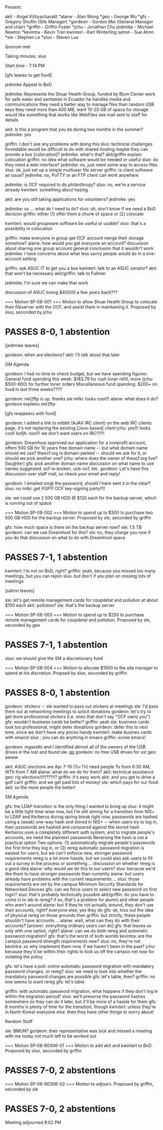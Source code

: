 Present:

akit - Angel Kittiyachavalit
*alanw - Alan Wong
*geo - George Wu
*gfs - Gregory Shuflin (Site Manager)
*gordeon - Gordon Mei (General Manager and chair)
*griffin - Griffin Foster
*jchu - Jonathan Chu
jedimike - Michael Newton
*kevintra - Kevin Tran
kwinterl - Karl Winterling
sahnn - Sue Ahnn
*sle - Stephen Le
*sluo - Steven Luo

Quorum met

Taking minutes: sluo

Start time - 7:14 PM

[gfs leaves to get food]

jedimike Appeal to BoD

jedimike: Represents the Shuar Health Group, funded by Blum Center
          work for safe water and sanitation in Ecuador
          he handles media and communications
          they need a better way to manage files than random USB keys
          they need more than 400 MB, want 10-20 GB of space for storage
          would like something that works like WebFiles
          see mail sent to staff for details

akit: Is this a program that you do during two months in the summer?
jedimike: yes

griffin: I don't see any problems with doing this
sluo: technical challenges formidable
      would be difficult to do with shared hosting
      maybe they can provide a box [colocation]?
jedimike: what's that?
akit/griffin explain colocation
griffin: no idea what software would be needed or useful
sluo: do they need a web interface?
jedimike: no, just need some way to access files
sluo: ok, just set up a simple multiuser file server
griffin: is client software an issue?
jedimike: no, PuTTY or an FTP client can work anywhere

jedimike: is OCF required to do philanthropy?
sluo: no, we're a service already
kwinterl: something about hazing

akit: are you still taking applications for volunteers?
jedimike: yes

jedimike: so ... what do I need to do?
sluo: uh, don't know if we need a BoD decision
griffin: either (1) offer them a chunk of space or (2) colocate

kwinterl: would groupware software be useful or usable?
sluo: that's a possibility in colocation

griffin: make everyone in group get OCF account
         merge their storage somehow?
alanw: how would you get everyone an account?
discussion about sharing one group account
general conclusion that it wouldn't work
jedimike: I have concerns about what less savvy people would do in a
          one-account setting

griffin: ask ASUC IT to get you a box
kwinterl: talk to an ASUC senator?
akit: that won't be necessary
akit/griffin: talk to Fullmer

jedimike: I'm sure we can make that work

discussion of ASUC losing $40000 a few years back???

=== Motion SP-08-001 ===
Motion to allow Shuar Health Group to colocate their fileserver with
the OCF, and assist them in maintaining it.
Proposed by sluo, seconded by jchu

PASSES 8-0, 1 abstention
========================

[jedimike leaves]

gordeon: when are elections?
akit: I'll talk about that later


GM Agenda

gordeon: I had no time to check budget, but we have spending figures:
General fund spending this week: $183.79 for rush toner refill, more
(jchu: $500-800) for further toner orders
Miscellaneous fund spending: $200+ on food in last three weeks??!?!

gordeon: net2ftp is up, thanks sle
milki: looks cool!!!
alanw: what does it do?
gordeon explains net2ftp

[gfs reappears with food]

gordeon: I added a link to mibbit (AJAX IRC client) on the web IRC
clients page, it's not replacing the existing [Java-based] client
jchu: yes!!! looks cool!
bofjh: noo!!! we don't want users on IRC!?!?!

gordeon: Dreamhost approved our application for a nonprofit account,
         offers 500 GB for 10 years
         free domain name -- but what domain name should we use?
         theocf.org is domain-parked -- should we ask for it, or should
	 we pick another one?
jchu: where does the owner of theocf.org live?
[laughter]
gfs: pick another domain name
discussion on what name to use
names suggested: ocf-is-broken, ucb-ocf, etc.
gordeon: Let's have this discussion over staff mail, so check your
         email and reply!

gordeon: I emailed sm@ the password, should I have sent it in the clear?
sluo: no
milki: get PGP!!! OCF key-signing party!!!!

sle: we could use 2 500 GB HDD @ $120 each for the backup server, which
     is running out of space

=== Motion SP-08-002 ===
Motion to spend up to $300 to purchase two 500 GB HDD for the backup
server.
Proposed by sle, seconded by griffin

gfs: how much space is there on the backup server now?
sle: 1.5 TB
gordeon: can we use Dreamhost for this?
sle: no, they charge you now if you do that
discussion on what to do with Dreamhost space

PASSES 7-1, 1 abstention
========================

kwinterl: I'm not on BoD, right?
griffin: yeah, because you missed too many meetings, but you can rejoin
sluo: but don't if you plan on missing lots of meetings

[sahnn leaves]

sle: let's get remote management cards for coupdetat and pollution at
     about $100 each
akit: pollution?
sle: that's the backup server

=== Motion SP-08-003 ===
Motion to spend up to $250 to purchase remote management cards for
coupdetat and pollution.
Proposed by sle, seconded by geo

PASSES 7-1, 1 abstention
========================

sluo: we should give the SM a discretionary fund

=== Motion SP-08-004 ===
Motion to allocate $1000 to the site manager to spend at his discretion.
Propsed by sluo, seconded by griffin

PASSES 8-0, 1 abstention
========================

gordeon: stickers -- sle wanted to pass out stickers at meetings
sle: I'd pass them out at networking meetings to solicit donations
gordeon: let's try to get more professional stickers (i.e. ones that
         don't say "OCF ownz you")
gfs: wouldn't business cards be better?
griffin: yeah
sle: business cards look too professional, might deter donations
gordeon: defer this to next time, since we don't have any prices handy
kwinterl: make busines cards with emacs!
sluo : you can do anything in emacs
griffin: screw emacs!

gordeon: mgasidlo and I identified almost all of the owners of the USB
         drives in the lost and found
sle: gg
gordeon: no free USB drives for us!
geo: awww

akit: ASUC elections are Apr 7-10 (Tu-Th)
      need people Tu from 6:30 AM, WTh from 7 AM
alanw: what do we do for them?
akit: technical assistance
geo: rig elections!!!!!???!!?
griffin: it's easy work
akit: and you get to drive a golf cart!
griffin: and we get paid lots of money!
sle: which pays for our food
akit: so the more people the better!


SM Agenda

gfs: the LDAP transition is the only thing I wanted to bring up
sluo: it might be a little tight time-wise now, but I'm still aiming
      for a transition from NIS+ to LDAP and Kerberos during spring
      break
      right now, passwords are hashed using a (weak) one-way hash and
      stored in NIS+ -- when users try to log in, their passwords are
      hashed and compared against the stored hash
      Kerberos uses a completely different auth system, and to
      migrate people's accounts, we need the plaintext passwords
      Reversing the hash is not a practical option
      Two options: (1) automatically migrate people's passwords the
      first time they log in, or (2) rereg
      automatic password migration is easiest for users, but we can't
      enforce new, stronger password requirements
      rereg is a lot more hassle, but we could also ask users to fill
      out a survey in the process or something ...
discussion on whether rereg is a good idea
alanw: why would we do this to our users?
sluo: because we'd like them to have stronger passwords than currently
alanw: but users already have problems with the current requirements ...
sluo: those requirements are set by the campus Minimum Security
      Standards for Networked Devices
gfs: can we force users to select new password on first login?
sluo: that's probably technically possible
akit/griffin: do you have to come in to lab to rereg? if so, that's a
              problem for alumni and other people who aren't around
alanw: but if they're not actually around, they don't use their
       accounts, right?
everyone else: yes they do
gfs: ok, toss out the idea of physical rereg on those grounds then
griffin: but strictly, these people shouldn't have accounts ...
alanw: wait, what can they do with their accounts?
[answer: everything ordinary users can do]
gfs: that leaves us only with one option, right?
alanw: can we do both rereg and automatic password migration?
gfs: that's the worst of both worlds
kevintra: are the campus password strength requirements new?
sluo: no, they're not
kevintra: so why implement them now, if we haven't been in the past?
jchu: because they'd be within their rights to kick us off the campus
      net now for violating the policy

gfs: let's have a poll: online automatic password migration with
     mandatory password changes, or rereg?
sluo: we need to look into whether the mandatory password changes are
      possible
gfs: let's table, then?
griffin: no one seems to want rereg
gfs: let's table

griffin: with automatic password migration, what happens if they don't
         log in within the migration period?
sluo: we'll preserve the password hashes somewhere so they can do it
      later, but it'll be more of a hassle for them
gfs: 6 months is plenty of time for the transition, though
kwinterl: unless they're in North Korea!
everyone else: then they have other things to worry about!


Random Stuff

sle: BMUN?
gordeon: their representative was sick and missed a meeting with me
         today
         not much left to be worked out

=== Motion SP-08-R0306-01 ===
Motion to add akit and kwinterl to BoD.
Proposed by sluo, seconded by griffin

PASSES 7-0, 2 abstentions
=============================

=== Motion SP-08-R0306-02 ===
Motion to adjourn.
Proposed by griffin, seconded by sle

PASSES 7-0, 2 abstentions
=============================

Meeting adjourned 8:02 PM
